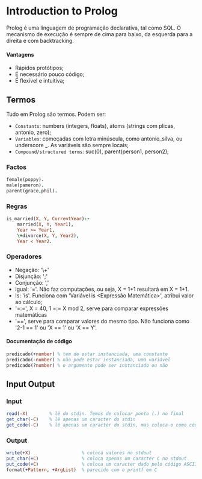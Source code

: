 # Introduction to Prolog

Prolog é uma linguagem de programação declarativa, tal como SQL. O mecanismo de execução é sempre de cima para baixo, da esquerda para a direita e com backtracking.

#### Vantagens

- Rápidos protótipos;
- É necessário pouco código;
- É flexível e intuitiva;

## Termos

Tudo em Prolog são termos. Podem ser:

- `Constants`: numbers (integers, floats), atoms (strings com plicas, antonio, zero);
- `Variables`: começadas com letra minúscula, como antonio_silva, ou underscore _. As variáveis são sempre locais;
- `Compound/structured terms`: suc(0), parent(person1, person2);

### Factos

```prolog
female(poppy).
male(pameron).
parent(grace,phil).
```

### Regras

```prolog
is_married(X, Y, CurrentYear):-
    married(X, Y, Year1),
    Year >= Year1,
    \+divorce(X, Y, Year2),
    Year < Year2.
```

### Operadores

- Negação: '\\+'
- Disjunção: ';'
- Conjunção: ','
- Igual: '='. Não faz computações, ou seja, X = 1+1 resultará em X = 1+1.
- Is: 'is'. Funciona com 'Variável is <Expressão Matemática>', atribui valor ao cálculo;
- '=:=', X = 40, 1 =:= X mod 2, serve para comparar expressões matemáticas 
- '==', serve para comparar valores do mesmo tipo. Não funciona como '2-1 == 1' ou 'X == 1' ou 'X == Y'.

#### Documentação de código

```prolog
predicado(+number) % tem de estar instanciada, uma constante
predicado(-number) % não pode estar instanciada, uma variável
predicado(?number) % o argumento pode ser instanciado ou não
```

## Input Output

### Input

```prolog
read(-X)        % lê do stdin. Temos de colocar ponto (.) no final
get_char(-C)    % lê apenas um caracter do stdin
get_code(-C)    % lê apenas um caracter do stdin, mas coloca-o como código ASCII
```

### Output

```prolog
write(+X)                   % coloca valores no stdout
put_char(+C)                % coloca apenas um caracter C no stdout
put_code(+C)                % coloca um caracter dado pelo código ASCII C no stdout
format(+Pattern, +ArgList)  % parecido com o printf em C
```